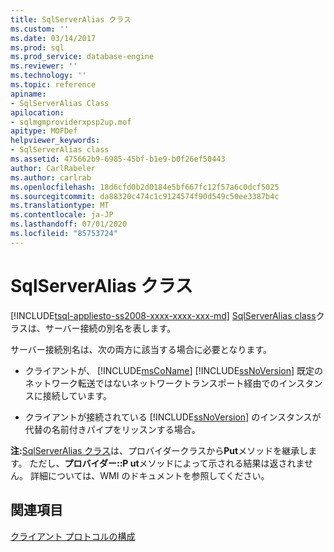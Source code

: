 ```yaml
---
title: SqlServerAlias クラス
ms.custom: ''
ms.date: 03/14/2017
ms.prod: sql
ms.prod_service: database-engine
ms.reviewer: ''
ms.technology: ''
ms.topic: reference
apiname:
- SqlServerAlias Class
apilocation:
- sqlmgmproviderxpsp2up.mof
apitype: MOFDef
helpviewer_keywords:
- SqlServerAlias class
ms.assetid: 475662b9-6985-45bf-b1e9-b0f26ef50443
author: CarlRabeler
ms.author: carlrab
ms.openlocfilehash: 18d6cfd0b2d0184e5bf667fc12f57a6c0dcf5025
ms.sourcegitcommit: da88320c474c1c9124574f90d549c50ee3387b4c
ms.translationtype: MT
ms.contentlocale: ja-JP
ms.lasthandoff: 07/01/2020
ms.locfileid: "85753724"
---
```

# <a name="sqlserveralias-class"></a>SqlServerAlias クラス
[!INCLUDE[tsql-appliesto-ss2008-xxxx-xxxx-xxx-md](../../../includes/applies-to-version/sqlserver.md)]
  [SqlServerAlias class](../../../relational-databases/wmi-provider-configuration-classes/sqlserveralias-class/sqlserveralias-class.md)クラスは、サーバー接続の別名を表します。  
  
 サーバー接続別名は、次の両方に該当する場合に必要となります。  
  
-   クライアントが、 [!INCLUDE[msCoName](../../../includes/msconame-md.md)] [!INCLUDE[ssNoVersion](../../../includes/ssnoversion-md.md)] 既定のネットワーク転送ではないネットワークトランスポート経由でのインスタンスに接続しています。  
  
-   クライアントが接続されている [!INCLUDE[ssNoVersion](../../../includes/ssnoversion-md.md)] のインスタンスが代替の名前付きパイプをリッスンする場合。  
  
 **注:**[SqlServerAlias クラス](../../../relational-databases/wmi-provider-configuration-classes/sqlserveralias-class/sqlserveralias-class.md)は、プロバイダークラスから**Put**メソッドを継承します。 ただし、**プロバイダー::P ut**メソッドによって示される結果は返されません。 詳細については、WMI のドキュメントを参照してください。  
  
## <a name="see-also"></a>関連項目  
 [クライアント プロトコルの構成](https://technet.microsoft.com/library/ms181035.aspx)  
  
  
